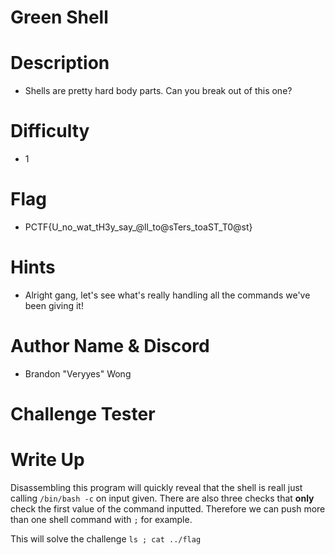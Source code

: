 # Green Shell

# Description
- Shells are pretty hard body parts. Can you break out of this one?

# Difficulty
- 1

# Flag
- PCTF{U_no_wat_tH3y_say_@ll_to@sTers_toaST_T0@st}

# Hints
- Alright gang, let's see what's really handling all the commands we've been giving it!

# Author Name & Discord
- Brandon "Veryyes" Wong

# Challenge Tester

# Write Up
Disassembling this program will quickly reveal that the shell is reall just calling `/bin/bash -c` on input given. There are also three checks that **only** check the first value of the command inputted. Therefore we can push more than one shell command with `;` for example.

This will solve the challenge
`ls ; cat ../flag`